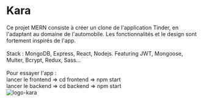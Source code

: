# Kara
Ce projet MERN consiste à créer un clone de l'application Tinder, en l'adaptant au domaine de l'automobile. Les fonctionnalités et le design sont fortement inspirés de l'app. <br><br>
Stack : MongoDB, Express, React, Nodejs. Featuring JWT, Mongoose, Multer, Bcrypt, Redux, Sass…<br><br>
Pour essayer l'app :<br>
lancer le frontend => cd frontend => npm start <br>
lancer le backend => cd backend => npm start <br>
![logo-kara](https://user-images.githubusercontent.com/68705187/170010177-daa22cbf-2431-45bc-9720-c7ce3e435406.png)
